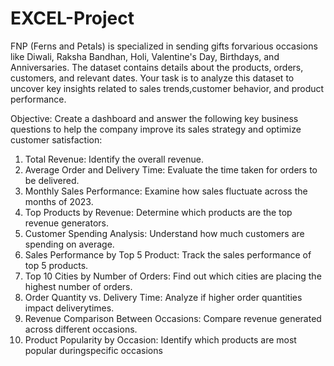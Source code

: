 # EXCEL-Project
 FNP (Ferns and Petals) is specialized in sending gifts forvarious occasions like Diwali, Raksha Bandhan, Holi, Valentine's Day, Birthdays, and Anniversaries. The dataset contains details about the products, orders, customers, and relevant dates. Your task is to analyze this dataset to uncover key insights related to sales trends,customer behavior, and product performance.
 
 Objective: Create a dashboard and answer the following key business questions to help the company improve its sales strategy and optimize customer satisfaction:
 
 1. Total Revenue: Identify the overall revenue.
 2. Average Order and Delivery Time: Evaluate the time taken for orders to be delivered.
 3. Monthly Sales Performance: Examine how sales fluctuate across the months of 2023.
 4. Top Products by Revenue: Determine which products are the top revenue generators.
 5. Customer Spending Analysis: Understand how much customers are spending on average.
 6. Sales Performance by Top 5 Product: Track the sales performance of top 5 products.
 7. Top 10 Cities by Number of Orders: Find out which cities are placing the highest number of orders.
 8. Order Quantity vs. Delivery Time: Analyze if higher order quantities impact deliverytimes.
 9. Revenue Comparison Between Occasions: Compare revenue generated across different occasions.
 10. Product Popularity by Occasion: Identify which products are most popular duringspecific occasions
